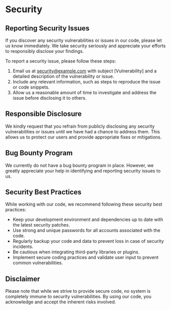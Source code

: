 # Security

## Reporting Security Issues

If you discover any security vulnerabilities or issues in our code, please let us know immediately. We take security seriously and appreciate your efforts to responsibly disclose your findings.

To report a security issue, please follow these steps:

1. Email us at security@example.com with subject [Vulnerability] and a detailed description of the vulnerability or issue.
2. Include any relevant information, such as steps to reproduce the issue or code snippets.
3. Allow us a reasonable amount of time to investigate and address the issue before disclosing it to others.

## Responsible Disclosure

We kindly request that you refrain from publicly disclosing any security vulnerabilities or issues until we have had a chance to address them. This allows us to protect our users and provide appropriate fixes or mitigations.

## Bug Bounty Program

We currently do not have a bug bounty program in place. However, we greatly appreciate your help in identifying and reporting security issues to us.

## Security Best Practices

While working with our code, we recommend following these security best practices:

- Keep your development environment and dependencies up to date with the latest security patches.
- Use strong and unique passwords for all accounts associated with the code.
- Regularly backup your code and data to prevent loss in case of security incidents.
- Be cautious when integrating third-party libraries or plugins.
- Implement secure coding practices and validate user input to prevent common vulnerabilities.

## Disclaimer

Please note that while we strive to provide secure code, no system is completely immune to security vulnerabilities. By using our code, you acknowledge and accept the inherent risks involved.
